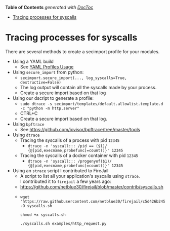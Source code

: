 <!-- START doctoc generated TOC please keep comment here to allow auto update -->
<!-- DON'T EDIT THIS SECTION, INSTEAD RE-RUN doctoc TO UPDATE -->
**Table of Contents**  *generated with [DocToc](https://github.com/thlorenz/doctoc)*

- [Tracing processes for syscalls](#tracing-processes-for-syscalls)

<!-- END doctoc generated TOC please keep comment here to allow auto update -->

# Tracing processes for syscalls
There are several methods to create a secimport profile for your modules.
  - Using a YAML build
    - See <a href="YAML_PROFILES.md">YAML Profiles Usage</a>
  - Using `secure_import` from python:
    - `secimport.secure_import(..., log_syscalls=True, destructive=False)`
    - The log output will contain all the syscalls made by your process.
    - Create a secure import based on that log
  - Using our dscript to generate a profile:
    -  `sudo dtrace -s secimport/templates/default.allowlist.template.d -c "python -m http.server"`
    - CTRL+C
    - Create a secure import based on that log.
  - Using `bpftrace`
    - See https://github.com/iovisor/bpftrace/tree/master/tools
  - Using `dtrace`
    - Tracing the syscalls of a process with pid `12345`
      - `dtrace -n 'syscall::: /pid == ($1)/ {@[pid,execname,probefunc]=count()}' 12345`
    - Tracing the syscalls of a docker container with pid `12345`
      - `dtrace -n 'syscall::: /progenyof($1)/ {@[pid,execname,probefunc]=count()}' 12345`
  - Using an `strace` script I contributed to FireJail
    -  A script to list all your application's syscalls using `strace`.<br> I contributed it to `firejail` a few years ago:
      - https://github.com/netblue30/firejail/blob/master/contrib/syscalls.sh
      - ```
        wget "https://raw.githubusercontent.com/netblue30/firejail/c5d426b245b24d5bd432893f74baec04cb8b59ed/contrib/syscalls.sh" -O syscalls.sh

        chmod +x syscalls.sh

        ./syscalls.sh examples/http_request.py
        ```
